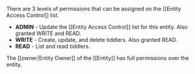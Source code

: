 There are 3 levels of permissions that can be assigned on the [[Entity Access Control]] list.

- **ADMIN** - Update the [[Entity Access Control]] list for this entity. Also granted WRITE and READ.
- **WRITE** - Create, update, and delete tiddlers. Also granted READ.
- **READ** -  List and read tiddlers.

The [[owner|Entity Owner]] of the [[Entity]] has full permissions over the entity.